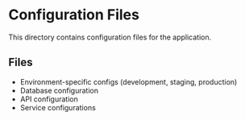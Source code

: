 # Configuration Files

This directory contains configuration files for the application.

## Files

- Environment-specific configs (development, staging, production)
- Database configuration
- API configuration
- Service configurations